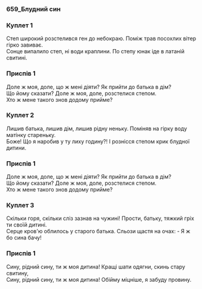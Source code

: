 ### 659_Блудний син
### Куплет 1
Степ широкий розстелився ген до небокраю. Поміж трав посохлих вітер гірко завиває. <br/>Сонце випалило степ, ні води краплини. По степу юнак іде в латаній свитині.
### Приспів 1
Доле ж моя, доле, що ж мені діяти? Як прийти до батька в дім? <br/>Що йому сказати? Доле ж моя, доле, розстелися степом. <br/>Хто ж мене такого знов додому прийме?
### Куплет 2
Лишив батька, лишив дім, лишив рідну неньку. Поміняв на гірку воду матінку стареньку. <br/>Боже! Що я наробив у ту лиху годину?! І рознісся степом крик блудної дитини.
### Приспів 1
Доле ж моя, доле, що ж мені діяти? Як прийти до батька в дім? <br/>Що йому сказати? Доле ж моя, доле, розстелися степом. <br/>Хто ж мене такого знов додому прийме?
### Куплет 3
Скільки горя, скільки сліз зазнав на чужині! Прости, батьку, тяжкий гріх ти своїй дитині.<br/>Серце кров'ю облилось у старого батька. Сльози щастя на очах: - Я ж бо сина бачу!
### Приспів 1
Сину, рідний сину, ти ж моя дитина! Кращі шати одягни, скинь стару свитину, <br/>Сину, рідний сину, ти ж моя дитина! Обійму міцніше, я забуду провину.
